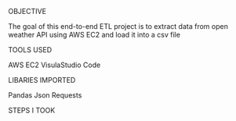 OBJECTIVE

The goal of this end-to-end ETL project is to extract data from open weather API using AWS EC2 and load it into a csv file

TOOLS USED

AWS EC2
VisulaStudio Code

LIBARIES IMPORTED

Pandas
Json
Requests

STEPS I TOOK

